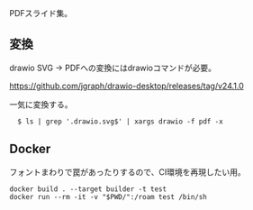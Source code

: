PDFスライド集。

## 変換

drawio SVG -> PDFへの変換にはdrawioコマンドが必要。

https://github.com/jgraph/drawio-desktop/releases/tag/v24.1.0

一気に変換する。

```
  $ ls | grep '.drawio.svg$' | xargs drawio -f pdf -x
```

## Docker

フォントまわりで罠があったりするので、CI環境を再現したい用。

```
docker build . --target builder -t test
docker run --rm -it -v "$PWD/":/roam test /bin/sh
```
